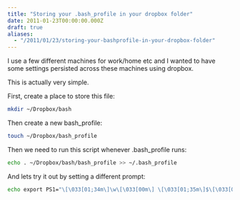 ```yaml
---
title: "Storing your .bash_profile in your dropbox folder"
date: 2011-01-23T00:00:00.000Z
draft: true
aliases:
  - "/2011/01/23/storing-your-bashprofile-in-your-dropbox-folder"
---
```

I use a few different machines for work/home etc and I wanted to have some settings persisted across these machines using dropbox.

This is actually very simple.

First, create a place to store this file:

```bash
mkdir ~/Dropbox/bash
```

Then create a new bash_profile:

```bash
touch ~/Dropbox/bash_profile
```

Then we need to run this script whenever .bash_profile runs:

```bash
echo . ~/Dropbox/bash/bash_profile >> ~/.bash_profile
```

And lets try it out by setting a different prompt:

```bash
echo export PS1="\[\033[01;34m\]\w\[\033[00m\] \[\033[01;35m\]$\[\033[00m\] " >> ~/Dropbox/bash/bash_profile
```

